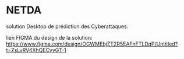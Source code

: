 # NETDA
solution Desktop de prédiction des Cyberattaques.

lien FIGMA du design de la solution:
https://www.figma.com/design/OGWMEbjZT2R5EAFnFTLDqP/Untitled?t=ZsLvRV4XhQECvvGT-1
